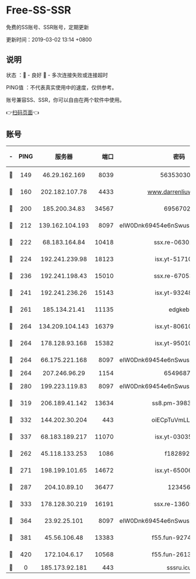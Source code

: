 # Free-SS-SSR

免费的SS账号、SSR账号，定期更新

更新时间：2019-03-02 13:14 +0800

## 说明

状态     ：🙂 - 良好 🙁 - 多次连接失败或连接超时

PING值   ：不代表真实使用中的速度，仅供参考。

账号兼容SS、SSR，你可以自由在两个软件中使用。

👉[扫码页面](https://liesauer.github.io/free-ss-ssr.github.io/)👈

## 账号

|-|PING|服务器|端口|密码|加密方式|区域|
|:----:|:----:|:-----:|-----:|:----:|:----:|:----:|
|🙂|149|46.29.162.169|8039|5635303003|aes-256-cfb|RU|
|🙂|160|202.182.107.78|4433|www.darrenliuwei.com|aes-256-cfb|JP|
|🙂|200|185.200.34.83|34567|69567020|aes-256-cfb|US|
|🙂|212|139.162.104.193|8097|eIW0Dnk69454e6nSwuspv9DmS201tQ0D|aes-256-cfb|JP|
|🙂|222|68.183.164.84|10418|ssx.re-06301743|aes-256-cfb|US|
|🙂|224|192.241.239.98|18123|isx.yt-51710833|aes-256-cfb|US|
|🙂|236|192.241.198.43|15010|ssx.re-67053093|aes-256-cfb|US|
|🙂|241|192.241.236.26|15143|isx.yt-93248002|aes-256-cfb|US|
|🙂|261|185.134.21.41|11135|edgkeb|aes-256-cfb|GB|
|🙂|264|134.209.104.143|16379|isx.yt-80610954|aes-256-cfb|SG|
|🙂|264|178.128.93.168|15382|isx.yt-95010509|aes-256-cfb|SG|
|🙂|264|66.175.221.168|8097|eIW0Dnk69454e6nSwuspv9DmS201tQ0D|aes-256-cfb|US|
|🙂|264|207.246.96.29|1154|65496879|chacha20|US|
|🙂|280|199.223.119.83|8097|eIW0Dnk69454e6nSwuspv9DmS201tQ0D|aes-256-cfb|US|
|🙂|319|206.189.41.142|13634|ss8.pm-39830820|aes-256-cfb|SG|
|🙂|332|144.202.30.204|443|oiECpTuVmLLxk4Ts|aes-256-cfb|US|
|🙂|337|68.183.189.217|11070|isx.yt-03035936|aes-256-cfb|SG|
|🙂|262|45.118.133.253|1086|f1828920|aes-256-cfb|SG|
|🙂|271|198.199.101.65|14672|isx.yt-65006109|aes-256-cfb|US|
|🙂|287|204.10.89.10|36477|123456|aes-256-cfb|US|
|🙂|333|178.128.30.219|16191|ssx.re-13605619|aes-256-cfb|SG|
|🙂|364|23.92.25.101|8097|eIW0Dnk69454e6nSwuspv9DmS201tQ0D|aes-256-cfb|US|
|🙂|381|45.56.106.48|13383|f55.fun-92744438|aes-256-cfb|US|
|🙁|420|172.104.6.17|10568|f55.fun-26137081|aes-256-cfb|US|
|🙁|0|185.173.92.181|443|sssru.icu|rc4-md5|RU|
